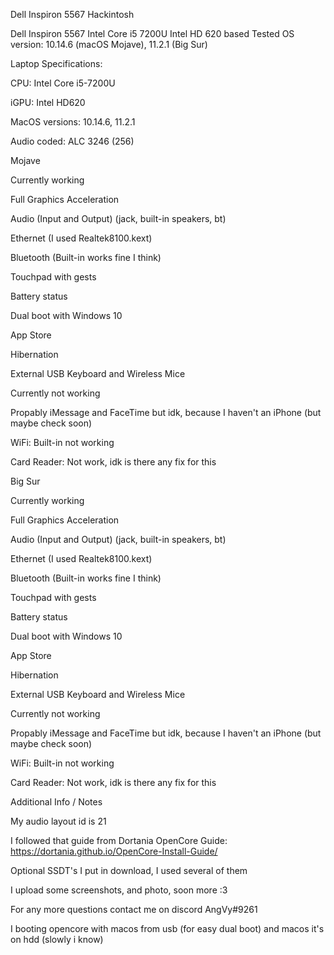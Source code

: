 Dell Inspiron 5567 Hackintosh 

Dell Inspiron 5567 Intel Core i5 7200U Intel HD 620 based Tested OS version: 10.14.6 (macOS Mojave), 11.2.1 (Big Sur)

Laptop Specifications:

CPU: Intel Core i5-7200U

iGPU: Intel HD620

MacOS versions: 10.14.6, 11.2.1

Audio coded: ALC 3246 (256)

Mojave

Currently working

Full Graphics Acceleration

Audio (Input and Output) (jack, built-in speakers, bt)

Ethernet (I used Realtek8100.kext)

Bluetooth (Built-in works fine I think)

Touchpad with gests

Battery status

Dual boot with Windows 10

App Store

Hibernation

External USB Keyboard and Wireless Mice

Currently not working

Propably iMessage and FaceTime but idk, because I haven't an iPhone (but maybe check soon)

WiFi: Built-in not working

Card Reader: Not work, idk is there any fix for this

Big Sur

Currently working

Full Graphics Acceleration

Audio (Input and Output) (jack, built-in speakers, bt)

Ethernet (I used Realtek8100.kext)

Bluetooth (Built-in works fine I think)

Touchpad with gests

Battery status

Dual boot with Windows 10

App Store

Hibernation

External USB Keyboard and Wireless Mice

Currently not working

Propably iMessage and FaceTime but idk, because I haven't an iPhone (but maybe check soon)

WiFi: Built-in not working

Card Reader: Not work, idk is there any fix for this

Additional Info / Notes

My audio layout id is 21

I followed that guide from Dortania OpenCore Guide: https://dortania.github.io/OpenCore-Install-Guide/

Optional SSDT's I put in download, I used several of them

I upload some screenshots, and photo, soon more :3

For any more questions contact me on discord AngVy#9261

I booting opencore with macos from usb (for easy dual boot) and macos it's on hdd (slowly i know) 
